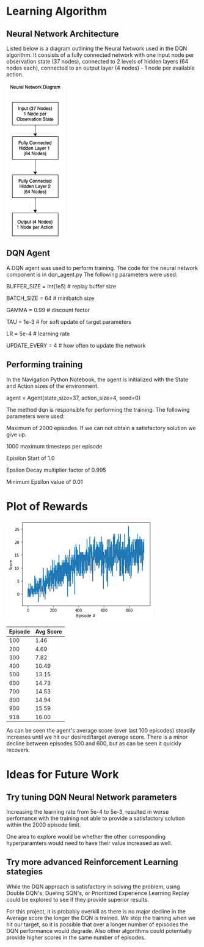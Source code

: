 # Learning Algorithm

## Neural Network Architecture

Listed below is a diagram outlining the Neural Network used in the DQN algorithm.   It consists of a fully connected network with one input node per observation state (37 nodes), connected to 2 levels of hidden layers (64 nodes each), connected to an output layer (4 nodes) - 1 node per available action.

![Neural Network Architecture](/Neural-Network-Architecture.png?raw=true)


## DQN Agent

A DQN agent was used to perform training.  The code for the neural network component is in dqn_agent.py  The following parameters were used:

BUFFER_SIZE = int(1e5)  # replay buffer size

BATCH_SIZE = 64         # minibatch size

GAMMA = 0.99            # discount factor

TAU = 1e-3              # for soft update of target parameters

LR = 5e-4               # learning rate 

UPDATE_EVERY = 4        # how often to update the network

## Performing training

In the Navigation Python Notebook, the agent is initialized with the State and Action sizes of the environment.

agent = Agent(state_size=37, action_size=4, seed=0)

The method dqn is responsible for performing the training.   The following parameters were used:

Maximum of 2000 episodes.  If we can not obtain a satisfactory solution we give up.

1000 maximum timesteps per episode

Episilon Start of 1.0

Epsilon Decay multiplier factor of 0.995

Minimum Epsilon value of 0.01


# Plot of Rewards

![Plot of Rewards](/plot-of-rewards.jpg?raw=true)

| Episode  | Avg Score |
| ------------- | ------------- |
| 100  | 1.46  |
| 200  | 4.69  |
| 300  | 7.82  |
| 400  | 10.49  |
| 500  | 13.15  |
| 600  | 14.73  |
| 700  | 14.53  |
| 800  | 14.94  |
| 900  | 15.59  |
| 918  | 16.00  |

As can be seen the agent's average score (over last 100 episodes) steadily increases until we hit our desired/target average score.   There is a minor decline between episodes 500 and 600, but as can be seen it quickly recovers.

# Ideas for Future Work

## Try tuning DQN Neural Network parameters

Increasing the learning rate from 5e-4 to 5e-3, resulted in worse perfomance with the training not able to provide a satisfactory solution within 
the 2000 episode limit.  

One area to explore would be whether the other corresponding hyperparamters would need to have their value increased as well.

## Try more advanced Reinforcement Learning stategies

While the DQN approach is satisfactory in solving the problem, using Double DQN's, Dueling SQN's, or Prioritized Experience Learning Replay could be explored to see if they provide superior results.

For this project, it is probably overkill as there is no major decline in the Average score the longer the DQN is trained.   We stop the training when we hit our target, so it is possible that over a longer number of episodes the DQN performance would degrade.   Also other algorithms could potentially provide higher scores in the same number of episodes.




